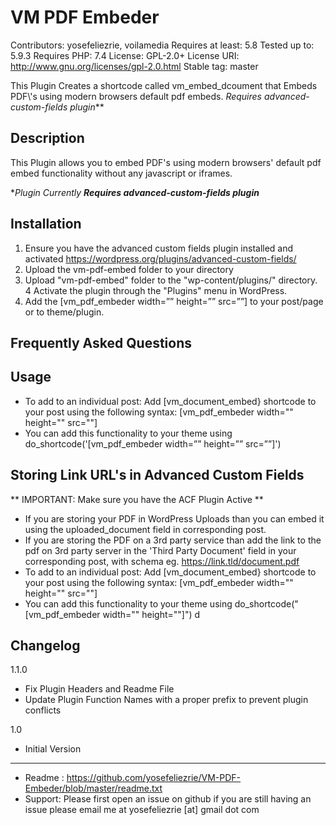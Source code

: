 # VM PDF Embeder
Contributors: yosefeliezrie, voilamedia
Requires at least: 5.8
Tested up to: 5.9.3
Requires PHP: 7.4
License: GPL-2.0+
License URI: http://www.gnu.org/licenses/gpl-2.0.html
Stable tag: master

This Plugin Creates a shortcode called vm_embed_dcoument that Embeds PDF\\\'s using modern browsers default pdf embeds. *Requires advanced-custom-fields plugin***

## Description
This Plugin allows you to embed PDF\'s using modern browsers\' default pdf embed functionality without any javascript or iframes.

**Plugin Currently **Requires advanced-custom-fields plugin***

## Installation
1. Ensure you have the advanced custom fields plugin installed and activated https://wordpress.org/plugins/advanced-custom-fields/
2. Upload the vm-pdf-embed folder to your directory
3. Upload "vm-pdf-embed" folder to the \"wp-content/plugins/" directory.
4 Activate the plugin through the \"Plugins\" menu in WordPress.
6. Add the [vm_pdf_embeder width=”” height=”” src=””] to your post/page or to theme/plugin.

## Frequently Asked Questions

## Usage
* To add to an individual post: Add [vm_document_embed} shortcode to your post using the following syntax:
[vm_pdf_embeder width=\"\" height=\"\" src=\"\"]
*  You can add this functionality to your theme using do_shortcode('[vm_pdf_embeder width=”” height=”” src=””]')


## Storing Link URL's in Advanced Custom Fields

** IMPORTANT: Make sure you have the ACF Plugin Active **

* If you are storing your PDF in WordPress Uploads than you can embed it using the uploaded_document field in corresponding post.
* If you are storing the PDF on a 3rd party service than add the link to the pdf on 3rd party server in the 'Third Party Document' field in your corresponding post, with schema eg. https://link.tld/document.pdf
* To add to an individual post: Add [vm_document_embed} shortcode to your post using the following syntax:
[vm_pdf_embeder width=\"\" height=\"\" src=\"\"]
* You can add this functionality to your theme using do_shortcode(\"[vm_pdf_embeder width=\"\" height=\"\"]\")
d

## Changelog
1.1.0 
* Fix Plugin Headers and Readme File
* Update Plugin Function Names with a proper prefix to prevent plugin conflicts

1.0
* Initial Version

-----------------------

* Readme : https://github.com/yosefeliezrie/VM-PDF-Embeder/blob/master/readme.txt
* Support: Please first open an issue on github if you are still having an issue please email me at yosefeliezrie [at] gmail dot com
